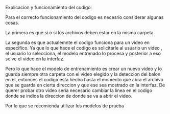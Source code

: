 Explicacion y funcionamiento del codigo:

Para el correcto funcionamiento del codigo es necesrio considerar algunas cosas.

La primera es que si o si los archivos deben estar en la misma carpeta. 

La segunda es que actualemnte el codigo funciona para un video en especifico. Ya que lo que hace el codigo es solicitarle al usuario un video , el usuario lo selecciona, el modelo entrenado lo procesa y posterior a eso se ve el video en la interfaz.

Pero lo que hace el modelo de entrenamiento es crear un nuevo video y lo guarda siempre otra carpeta con el video elegido y la deteccion del balon en el, entonces el codigo esta hecho hasta el momento que abra el archivo que se guarda en cierta direccion y que ese sea mostrado en la interfaz. De querer probar otro video seria necesario cambiar la linea en el codigo donde se indica la direccion de donde se va a abrir el video.

Por lo que se recomienda utilizar los modelos de prueba
